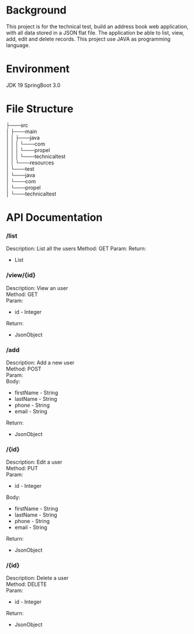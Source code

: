 # Background

This project is for the technical test, build an address book web application, with all data stored in a JSON flat file. The application be able to list, view, add, edit and delete records. This project use JAVA as programming language.


# Environment

JDK 19
SpringBoot 3.0

# File Structure
├───src  
│   ├───main  
│   │   ├───java  
│   │   │   └───com  
│   │   │       └───propel  
│   │   │           └───technicaltest  
│   │   └───resources  
│   └───test  
│       └───java  
│           └───com  
│               └───propel  
│                   └───technicaltest  

# API Documentation
 
### /list
Description: List all the users
Method: GET
Param: 
Return:   
 - List

### /view/{id}
Description: View an user  
Method: GET  
Param:  

 - id - Integer

Return: 
 - JsonObject

### /add
Description: Add a new user  
Method: POST  
Param:  
Body:  

 - firstName - String
 - lastName - String
 - phone - String
 - email - String

Return: 
 - JsonObject

### /{id}
Description: Edit a user  
Method: PUT  
Param:   

 - id - Integer

Body:

 - firstName - String
 - lastName - String
 - phone - String
 - email - String

Return: 
 - JsonObject

### /{id}  
Description: Delete a user  
Method: DELETE  
Param:  

 - id - Integer

Return:   
 - JsonObject
